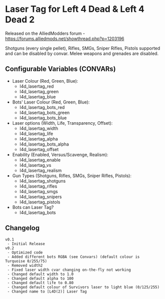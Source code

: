 # Laser Tag for Left 4 Dead & Left 4 Dead 2
Released on the AlliedModders forum - https://forums.alliedmods.net/showthread.php?p=1203196

Shotguns (every single pellet), Rifles, SMGs, Sniper Rifles, Pistols supported and can be disabled by convar.
Melee weapons and grenades are disabled.

## Configurable Variables (CONVARs)
* Laser Colour (Red, Green, Blue):
  * l4d_lasertag_red
  * l4d_lasertag_green
  * l4d_lasertag_blue
* Bots' Laser Colour (Red, Green, Blue):
  * l4d_lasertag_bots_red
  * l4d_lasertag_bots_green
  * l4d_lasertag_bots_blue
* Laser options (Width, Life, Transparency, Offset):
  * l4d_lasertag_width
  * l4d_lasertag_life
  * l4d_lasertag_alpha
  * l4d_lasertag_bots_alpha
  * l4d_lasertag_offset
* Enability (Enabled, Versus/Scavenge, Realism):
  * l4d_lasertag_enable
  * l4d_lasertag_vs
  * l4d_lasertag_realism
* Gun Types (Shotguns, Rifles, SMGs, Sniper Rifles, Pistols):
  * l4d_lasertag_shotguns
  * l4d_lasertag_rifles
  * l4d_lasertag_smgs
  * l4d_lasertag_snipers
  * l4d_lasertag_pistols
* Bots can Laser Tag?
  * l4d_lasertag_bots

## Changelog
```
v0.1
 - Initial Release
v0.2
 - Optimized code
 - Added different bots RGBA (see Convars) (default colour is Turquoise 0/255/75)
 - Removed width2
 - Fixed laser width cvar changing on-the-fly not working
 - Changed default width to 1.0
 - Changed default alpha to 100
 - Changed default life to 0.80
 - Changed default colour of Survivors laser to light blue (0/125/255)
 - Changed name to [L4D(2)] Laser Tag
```
